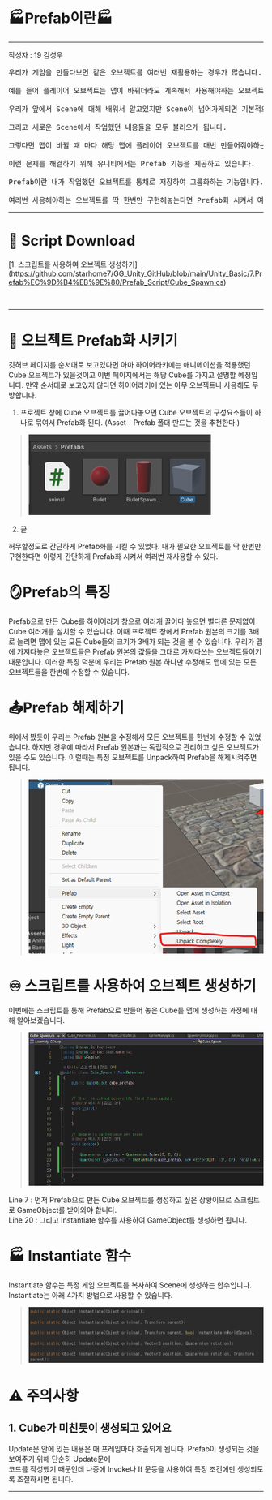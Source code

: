 # 🏭Prefab이란🏭

---
작성자 : 19 김성우

<pre>
우리가 게임을 만들다보면 같은 오브젝트를 여러번 재활용하는 경우가 많습니다. <br>
예를 들어 플레이어 오브젝트는 맵이 바뀌더라도 계속해서 사용해야하는 오브젝트입니다. <br>
우리가 앞에서 Scene에 대해 배워서 알고있지만 Scene이 넘어가게되면 기본적으로는 기존에 있던 오브젝트들은 전부 사라지게 됩니다. <br>
그리고 새로운 Scene에서 작업했던 내용들을 모두 불러오게 됩니다. <br>
그렇다면 맵이 바뀔 때 마다 해당 맵에 플레이어 오브젝트를 매번 만들어줘야하는 걸까요?<br>
이런 문제를 해결하기 위해 유니티에서는 Prefab 기능을 제공하고 있습니다. <br>
Prefab이란 내가 작업했던 오브젝트를 통채로 저장하여 그룹화하는 기능입니다.<br>
여러번 사용해야하는 오브젝트를 딱 한번만 구현해놓는다면 Prefab화 시켜서 여러번 재사용할 수 있습니다.
</pre>

---

# 📓 Script Download

[1. 스크립트를 사용하여 오브젝트 생성하기]
(https://github.com/starhome7/GG_Unity_GitHub/blob/main/Unity_Basic/7.Prefab%EC%9D%B4%EB%9E%80/Prefab_Script/Cube_Spawn.cs)


<br>

---


# 🧰 오브젝트 Prefab화 시키기
깃허브 페이지를 순서대로 보고있다면 아마 하이어라키에는 애니메이션을 적용했던 Cube 오브젝트가 있을것이고 이번 페이지에서는 해당 Cube를 가지고 설명할 예정입니다. 만약 순서대로 보고있지 않다면 하이어라키에 있는 아무 오브젝트나 사용해도 무방합니다.

1. 프로젝트 창에 Cube 오브젝트를 끌어다놓으면 Cube 오브젝트의 구성요소들이 하나로 묶여서 Prefab화 된다. (Asset - Prefab 폴더 만드는 것을 추천한다.)
> ![image](./pre_pic/pre1.png)
2. 끝

허무할정도로 간단하게 Prefab화를 시킬 수 있었다.
내가 필요한 오브젝트를 딱 한번만 구현한다면 이렇게 간단하게 Prefab화 시켜서 여러번 재사용할 수 있다.

# 🪞Prefab의 특징
Prefab으로 만든 Cube를 하이어라키 창으로 여러개 끌어다 놓으면 별다른 문제없이 Cube 여러개를 설치할 수 있습니다.
이때 프로젝트 창에서 Prefab 원본의 크기를 3배로 늘리면 맵에 있는 모든 Cube들의 크기가 3배가 되는 것을 볼 수 있습니다.
우리가 맵에 가져다놓은 오브젝트들은 Prefab 원본의 값들을 그대로 가져다쓰는 오브젝트들이기 때문입니다.
이러한 특징 덕분에 우리는 Prefab 원본 하나만 수정해도 맵에 있는 모든 오브젝트들을 한번에 수정할 수 있습니다.

# 📤Prefab 해제하기
위에서 봤듯이 우리는 Prefab 원본을 수정해서 모든 오브젝트를 한번에 수정할 수 있었습니다. 하지만 경우에 따라서 Prefab 원본과는 독립적으로 관리하고 싶은 오브젝트가 있을 수도 있습니다. 이럴때는 특정 오브젝트를 Unpack하여 Prefab을 해제시켜주면 됩니다.
> ![image](./pre_pic/pre2.png)


# ♾️ 스크립트를 사용하여 오브젝트 생성하기
이번에는 스크립트를 통해 Prefab으로 만들어 놓은 Cube를 맵에 생성하는 과정에 대해 알아보겠습니다.
> ![image](./pre_pic/pre3.png)

Line 7 : 먼저 Prefab으로 만든 Cube 오브젝트를 생성하고 싶은 상황이므로 스크립트로 GameObject를 받아와야 합니다. <br>
Line 20 : 그리고 Instantiate 함수를 사용하여 GameObject를 생성하면 됩니다.


# 🏭 Instantiate 함수
Instantiate 함수는 특정 게임 오브젝트를 복사하여 Scene에 생성하는 합수입니다.
Instantiate는 아래 4가지 방법으로 사용할 수 있습니다.
> ![image](./pre_pic/pre4.png)


# ⚠️ 주의사항

## 1. Cube가 미친듯이 생성되고 있어요
Update문 안에 있는 내용은 매 프레임마다 호출되게 됩니다. Prefab이 생성되는 것을 보여주기 위해 단순히 Update문에<br>
코드를 작성했기 때문인데 나중에 Invoke나 If 문등을 사용하여 특정 조건에만 생성되도록 조절하시면 됩니다.

---






